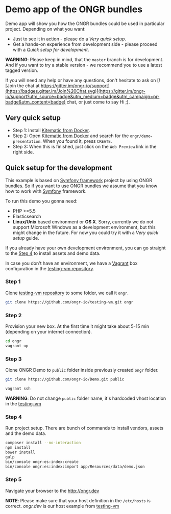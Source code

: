 # Demo app of the ONGR bundles

Demo app will show you how the ONGR bundles could be used in particular project. Depending on what you want:
- Just to see it in action - please do a _Very quick setup_. 
- Get a hands-on experience from development side - please proceed with a _Quick setup for development_.

**WARNING**: Please keep in mind, that the `master` branch is for development. And if you want to try a stable version - we recommend you to use a latest tagged version.

If you will need any help or have any questions, don't hesitate to ask on [![Join the chat at https://gitter.im/ongr-io/support](https://badges.gitter.im/Join%20Chat.svg)](https://gitter.im/ongr-io/support?utm_source=badge&utm_medium=badge&utm_campaign=pr-badge&utm_content=badge) chat, or just come to say Hi ;).

## Very quick setup

* Step 1: Install [Kitematic from Docker](https://kitematic.com).
* Step 2: Open [Kitematic from Docker](https://kitematic.com) and search for the `ongr/demo-presentation`. When you found it, press `CREATE`.
* Step 3: When this is finished, just click on the `Web Preview` link in the right side.

## Quick setup for the development

This example is based on [Symfony framework](https://github.com/symfony/symfony-standard) project by using ONGR bundles. 
So if you want to use ONGR bundles we assume that you know how to work with [Symfony](https://github.com/symfony/symfony) framework.

To run this demo you gonna need:
* PHP >=5.5
* Elasticsearch
* **Linux/Unix** based environment or **OS X**. Sorry, currently we do not support Microsoft Windows as a development environment, but this might change in the future. For now you could try it with a _Very quick setup_ guide.

If you already have your own development environment, you can go straight to the [Step 4](#step-4) to install assets and demo data.
    
In case you don't have an environment, we have a [Vagrant](https://www.vagrantup.com) box configuration in the [testing-vm repository](https://github.com/ongr-io/testing-vm).
  
### Step 1

Clone [testing-vm repository](https://github.com/ongr-io/testing-vm) to some folder, we call it `ongr`.

```bash
git clone https://github.com/ongr-io/testing-vm.git ongr
```

### Step 2

Provision your new box. At the first time it might take about 5-15 min (depending on your internet connection).

```bash
cd ongr
vagrant up
```

### Step 3

Clone ONGR Demo to `public` folder inside previously created `ongr` folder.

```bash
git clone https://github.com/ongr-io/Demo.git public

vagrant ssh
```

**WARNING**: Do not change `public` folder name, it's hardcoded vhost location in the [testing-vm](https://github.com/ongr-io/testing-vm)

### Step 4

Run project setup. There are bunch of commands to install vendors, assets and the demo data.

```bash
composer install --no-interaction
npm install
bower install
gulp
bin/console ongr:es:index:create
bin/console ongr:es:index:import app/Resources/data/demo.json
```

### Step 5

Navigate your browser to the http://ongr.dev

**NOTE**: Please make sure that your host definition in the `/etc/hosts` is correct. _ongr.dev_ is our host example from [testing-vm](https://github.com/ongr-io/testing-vm)
